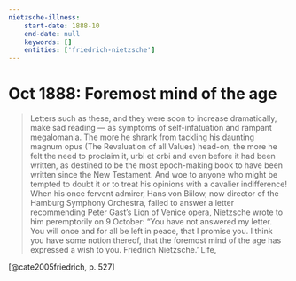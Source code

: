 ```yaml
---
nietzsche-illness:
    start-date: 1888-10
    end-date: null
    keywords: []
    entities: ['friedrich-nietzsche']
---
```


# Oct 1888: Foremost mind of the age

> Letters such as these, and they were soon to increase dramatically, make sad
> reading — as symptoms of self-infatuation and rampant megalomania. The more
> he shrank from tackling his daunting magnum opus (The Revaluation of all
> Values) head-on, the more he felt the need to proclaim it, urbi et orbi and
> even before it had been written, as destined to be the most epoch-making book
> to have been written since the New Testament. And woe to anyone who might be
> tempted to doubt it or to treat his opinions with a cavalier indifference!
> When his once fervent admirer, Hans von Biilow, now director of the Hamburg
> Symphony Orchestra, failed to answer a letter recommending Peter Gast’s Lion
> of Venice opera, Nietzsche wrote to him peremptorily on 9 October: “You have
> not answered my letter. You will once and for all be left in peace, that I
> promise you. I think you have some notion thereof, that the foremost mind of
> the age has expressed a wish to you. Friedrich Nietzsche.’ Life,

[@cate2005friedrich, p. 527]
